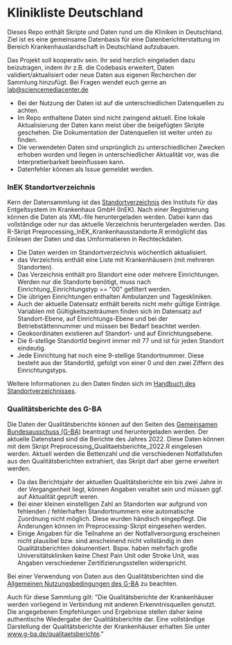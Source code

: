 # Klinikliste Deutschland


Dieses Repo enthält Skripte und Daten rund um die Kliniken in Deutschland. Ziel ist es eine gemeinsame Datenbasis für eine Datenberichterstattung im Bereich Krankenhauslandschaft in Deutschland aufzubauen. 

Das Projekt soll kooperativ sein. Ihr seid herzlich eingeladen dazu beizutragen, indem ihr z.B. die Codebasis erweitert, Daten validiert/aktualisiert oder neue Daten aus eigenen Recherchen der Sammlung hinzufügt. Bei Fragen wendet euch gerne an lab@sciencemediacenter.de

* Bei der Nutzung der Daten ist auf die unterschiedlichen Datenquellen zu achten. 
* Im Repo enthaltene Daten sind nicht zwingend aktuell. Eine lokale Aktualisierung der Daten kann meist über die beigefügten Skripte geschehen. Die Dokumentation der Datenquellen ist weiter unten zu finden.
* Die verwendeten Daten sind ursprünglich zu unterschiedlichen Zwecken erhoben worden und liegen in unterschiedlicher Aktualität vor, was die Interpretierbarkeit beeinflussen kann.
* Datenfehler können als Issue gemeldet werden.



### InEK Standortverzeichnis

Kern der Datensammlung ist das [Standortverzeichnis](https://krankenhausstandorte.de/) des Instituts für das Entgeltsystem im Krankenhaus GmbH (InEK). Nach einer Registrierung können die Daten als XML-file heruntergeladen werden. Dabei kann das vollständige oder nur das aktuelle Verzeichnis heruntergeladen werden.  Das R-Skript Preprocessing_InEK_Krankenhausstandorte.R ermöglicht das Einlesen der Daten und das Umformatieren in Rechteckdaten.

* Die Daten werden im Standortverzeichnis wöchentlich aktualisiert.
* das Verzeichnis enthält eine Liste mit Krankenhäusern (mit mehreren Standorten).
* Das Verzeichnis enthält pro Standort eine oder mehrere Einrichtungen. Werden nur die Standorte benötigt, muss nach Einrichtung_Einrichtungstyp == "00" gefiltert werden.
* Die übrigen Einrichtungen enthalten Ambulanzen und Tageskliniken.
* Auch der aktuelle Datensatz enthält bereits nicht mehr gültige Einträge. Variablen mit Gültigkeitszeiträumen finden sich im Datensatz auf Standort-Ebene, auf Einrichtungs-Ebene und bei der Betriebstättennummer und müssen bei Bedarf beachtet werden.
* Geokoordinaten existieren auf Standort- und auf Einrichtungsebene.
* Die 6-stellige StandortId beginnt immer mit 77 und ist für jeden Standort eindeutig.
* Jede Einrichtung hat noch eine 9-stellige Standortnummer. Diese besteht aus der StandortId, gefolgt von einer 0 und den zwei Ziffern des Einrichtungstyps.

Weitere Informationen zu den Daten finden sich im [Handbuch des Standortverzeichnisses](https://krankenhausstandorte.de/storage/manual/Handbuch_Standortverzeichnis.pdf). 


### Qualitätsberichte des G-BA

Die Daten der Qualitätsberichte können auf den Seiten des [Gemeinsamen Bundesausschuss (G-BA)](https://qb-referenzdatenbank.g-ba.de/#/login) beantragt und heruntergeladen werden. Der aktuelle Datenstand sind die Berichte des Jahres 2022. Diese Daten können mit dem Skript Preprocessing_Qualitaetsberichte_2022.R eingelesen werden. Aktuell werden 
die Bettenzahl und die verschiedenen Notfallstufen aus den 
Qualitätsberichten extrahiert, das Skript darf aber gerne erweitert 
werden.

* Da das Berichtsjahr der aktuellen Qualitätsberichte ein bis zwei Jahre in der Vergangenheit liegt, können Angaben veraltet sein und müssen ggf. auf Aktualität geprüft weren.
* Bei einer kleinen einstelligen Zahl an Standorten war aufgrund von fehlenden / fehlerhaften Standortnummern eine automatische Zuordnung nicht möglich. Diese wurden händisch eingepflegt. Die Änderungen können im Preprocessing-Skript eingesehen werden.  
* Einige Angaben für die Teilnahme an der Notfallversorgung erscheinen
nicht plausibel bzw. sind anscheinend nicht vollständig in den
Qualitätsberichten dokumentiert. Bspw. haben mehrfach große
Universitätskliniken keine Chest Pain Unit oder Stroke Unit,
was Angaben verschiedener Zertifizierungsstellen widerspricht.  


Bei einer Verwendung von Daten aus den Qualitätsberichten sind die [Allgemeinen Nutzungsbedingungen des G-BA](https://qb-datenportal.g-ba.de/assets/ANB_Nutzung_Qualit%C3%A4tsberichte.pdf) zu beachten. 

Auch für diese Sammlung gilt:
"Die Qualitätsberichte der Krankenhäuser werden vorliegend in Verbindung mit anderen Erkenntnisquellen genutzt. Die angegebenen Empfehlungen und Ergebnisse stellen daher keine authentische Wiedergabe der Qualitätsberichte dar. Eine vollständige Darstellung der Qualitätsberichte der Krankenhäuser erhalten Sie unter www.g-ba.de/qualitaetsberichte."

